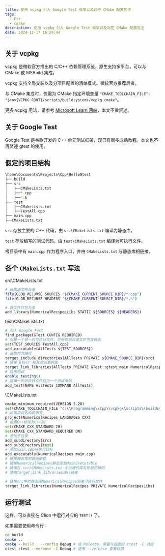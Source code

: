 ```yaml
---
title: 使用 vcpkg 引入 Google Test 框架以及对应 CMake 配置写法
tags:
  - C++
  - cmake
description: 使用 vcpkg 引入 Google Test 框架以及对应 CMake 配置写法
date: 2024-11-17 16:29:44
---
```



## 关于 vcpkg

vcpkg 是微软官方推出的 C/C++ 依赖管理系统，原生支持多平台，可以与 CMake 或 MSBuild 集成。

vcpkg 支持全局安装以及分项目配置的清单模式。微软官方推荐后者。

与 CMake 集成时，仅需为 CMake 指定环境变量 `"CMAKE_TOOLCHAIN_FILE": "$env{VCPKG_ROOT}/scripts/buildsystems/vcpkg.cmake"`。

更多 vcpkg 用法，请参考 [Microsoft Learn 网站](https://learn.microsoft.com/zh-cn/vcpkg/)，本文不做赘述。

## 关于 Google Test

Google Test 是谷歌开发的 C++ 单元测试框架，现已有很多成熟教程。本文也不再赘述 gtest 的使用。

## 假定的项目结构

```bash
\home\Documents\Projects\Cpp\HelloGtest
├── build
├── src
│   ├──CMakeLists.txt
│   ├──*.cpp
│   ├──*.h
├── test
│   ├──CMakeLists.txt
│   ├──TestAll.cpp
├── main.cpp
├──CMakeLists.txt
```

`src` 存放主要的 C++ 代码，由 `src\CMakeLists.txt` 编译为静态库。

`test` 存放编写的测试代码，由 `test\CMakeLists.txt` 编译为可执行文件。

根目录中有 `main.cpp` 作为程序入口，并由 `CMakeLists.txt` 与静态库相链接。

## 各个 `CMakeLists.txt` 写法

src\CMakeLists.txt

```bash
# 设置源文件目录
file(GLOB_RECURSE SOURCES "${CMAKE_CURRENT_SOURCE_DIR}/*.cpp")
file(GLOB_RECURSE HEADERS "${CMAKE_CURRENT_SOURCE_DIR}/*.h")

# 将文件打包为库
add_library(NumericalRecipesLibs STATIC ${SOURCES} ${HEADERS})
```

test\CMakeLists.txt

```bash
# 引入 Google Test
find_package(GTest CONFIG REQUIRED)
# 创建一个单一的可执行文件，将所有测试源文件包含进去
set(TEST_SOURCES TestAll.cpp)
add_executable(AllTests ${TEST_SOURCES})
# 设置包含路径
target_include_directories(AllTests PRIVATE ${CMAKE_SOURCE_DIR}/src)
# 链接 GTest 和其他必要的库
target_link_libraries(AllTests PRIVATE GTest::gtest_main NumericalRecipesLibs)
# 启用测试
enable_testing()
# 将单一的可执行文件作为一个测试添加
add_test(NAME AllTests COMMAND AllTests)
```

\CMakeLists.txt

```bash
cmake_minimum_required(VERSION 3.20)
set(CMAKE_TOOLCHAIN_FILE "C:\\Programming\\Cpp\\vcpkg\\scripts\\buildsystems\\vcpkg.cmake")
# 设置项目名称和语言
project(NumericalRecipes LANGUAGES CXX)
# 设置C++标准为C++20
set(CMAKE_CXX_STANDARD 20)
set(CMAKE_CXX_STANDARD_REQUIRED ON)
# 添加子目录
add_subdirectory(src)
add_subdirectory(test)
# 添加main.cpp可执行目标
add_executable(NumericalRecipes main.cpp)
# 链接静态库和其他依赖
# 链接NumericalRecipes静态库到MainExecutable
# 确保在 src/CMakeLists.txt 中创建的库名称是正确的
# 使用target_link_libraries进行链接

# 链接src中的静态库NumericalRecipes到主可执行文件
target_link_libraries(NumericalRecipes PRIVATE NumericalRecipesLibs)
```

## 运行测试

这样，可以直接在 Clion 中运行对应的 `TEST()` 了。

如果需要使用命令行：

```bash
cd build
cmake ..
cmake --build . --config Debug # 或 Release，需要与后面的 ctest -C 对应
ctest ctest --verbose -C Debug # 使用 --verbose 查看详情
```
